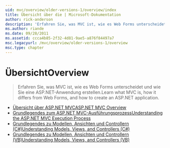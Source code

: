 ```yaml
---
uid: mvc/overview/older-versions-1/overview/index
title: Übersicht über die | Microsoft-Dokumentation
author: rick-anderson
description: 'Erfahren Sie, was MVC ist, wie es Web Forms unterscheidet und wie Sie eine ASP.NET-Anwendung erstellen.'
ms.author: riande
ms.date: 09/28/2011
ms.assetid: ccca4b85-2f32-4d81-9ae5-a876f84497a7
msc.legacyurl: /mvc/overview/older-versions-1/overview
msc.type: chapter
---
```

<a name="overview"></a><span data-ttu-id="8b44d-103">Übersicht</span><span class="sxs-lookup"><span data-stu-id="8b44d-103">Overview</span></span>
====================
> <span data-ttu-id="8b44d-104">Erfahren Sie, was MVC ist, wie es Web Forms unterscheidet und wie Sie eine ASP.NET-Anwendung erstellen.</span><span class="sxs-lookup"><span data-stu-id="8b44d-104">Learn what MVC is, how it differs from Web Forms, and how to create an ASP.NET application.</span></span>


- [<span data-ttu-id="8b44d-105">Übersicht über ASP.NET MVC</span><span class="sxs-lookup"><span data-stu-id="8b44d-105">ASP.NET MVC Overview</span></span>](asp-net-mvc-overview.md)
- [<span data-ttu-id="8b44d-106">Grundlegendes zum ASP.NET MVC-Ausführungsprozess</span><span class="sxs-lookup"><span data-stu-id="8b44d-106">Understanding the ASP.NET MVC Execution Process</span></span>](understanding-the-asp-net-mvc-execution-process.md)
- [<span data-ttu-id="8b44d-107">Grundlegendes zu Modellen, Ansichten und Controllern (C#)</span><span class="sxs-lookup"><span data-stu-id="8b44d-107">Understanding Models, Views, and Controllers (C#)</span></span>](understanding-models-views-and-controllers-cs.md)
- [<span data-ttu-id="8b44d-108">Grundlegendes zu Modellen, Ansichten und Controllern (VB)</span><span class="sxs-lookup"><span data-stu-id="8b44d-108">Understanding Models, Views, and Controllers (VB)</span></span>](understanding-models-views-and-controllers-vb.md)

